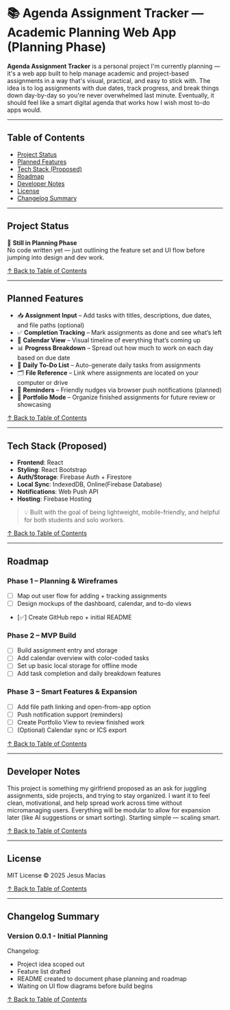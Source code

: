 # 📚 Agenda Assignment Tracker — Academic Planning Web App (Planning Phase)

**Agenda Assignment Tracker** is a personal project I'm currently planning — it's a web app built to help manage academic and project-based assignments in a way that's visual, practical, and easy to stick with. The idea is to log assignments with due dates, track progress, and break things down day-by-day so you're never overwhelmed last minute. Eventually, it should feel like a smart digital agenda that works how I wish most to-do apps would.

---

## Table of Contents

- [Project Status](#project-status)
- [Planned Features](#planned-features)
- [Tech Stack (Proposed)](#tech-stack-proposed)
- [Roadmap](#roadmap)
- [Developer Notes](#developer-notes)
- [License](#license)
- [Changelog Summary](#changelog-summary)

---

## Project Status

🚧 **Still in Planning Phase**  
No code written yet — just outlining the feature set and UI flow before jumping into design and dev work.

[↑ Back to Table of Contents](#table-of-contents)

---

## Planned Features

- 📥 **Assignment Input** – Add tasks with titles, descriptions, due dates, and file paths (optional)
- ✅ **Completion Tracking** – Mark assignments as done and see what’s left
- 📅 **Calendar View** – Visual timeline of everything that’s coming up
- 📊 **Progress Breakdown** – Spread out how much to work on each day based on due date
- 🧾 **Daily To-Do List** – Auto-generate daily tasks from assignments
- 🗂️ **File Reference** – Link where assignments are located on your computer or drive
- 🔔 **Reminders** – Friendly nudges via browser push notifications (planned)
- 💼 **Portfolio Mode** – Organize finished assignments for future review or showcasing

[↑ Back to Table of Contents](#table-of-contents)

---

## Tech Stack (Proposed)

- **Frontend**: React
- **Styling**: React Bootstrap
- **Auth/Storage**: Firebase Auth + Firestore 
- **Local Sync**: IndexedDB, Online(Firebase Database)
- **Notifications**: Web Push API
- **Hosting**: Firebase Hosting

> 💡 Built with the goal of being lightweight, mobile-friendly, and helpful for both students and solo workers.

[↑ Back to Table of Contents](#table-of-contents)

---

## Roadmap

### Phase 1 – Planning & Wireframes
- [ ] Map out user flow for adding + tracking assignments
- [ ] Design mockups of the dashboard, calendar, and to-do views
- [✅] Create GitHub repo + initial README 

### Phase 2 – MVP Build
- [ ] Build assignment entry and storage
- [ ] Add calendar overview with color-coded tasks
- [ ] Set up basic local storage for offline mode
- [ ] Add task completion and daily breakdown features

### Phase 3 – Smart Features & Expansion
- [ ] Add file path linking and open-from-app option
- [ ] Push notification support (reminders)
- [ ] Create Portfolio View to review finished work
- [ ] (Optional) Calendar sync or ICS export

[↑ Back to Table of Contents](#table-of-contents)

---

## Developer Notes

This project is something my girlfriend proposed as an ask for juggling assignments, side projects, and trying to stay organized. I want it to feel clean, motivational, and help spread work across time without micromanaging users. Everything will be modular to allow for expansion later (like AI suggestions or smart sorting). Starting simple — scaling smart.

[↑ Back to Table of Contents](#table-of-contents)

---

## License

MIT License © 2025 Jesus Macias

[↑ Back to Table of Contents](#table-of-contents)

---

## Changelog Summary

### Version 0.0.1 - Initial Planning
Changelog:
- Project idea scoped out
- Feature list drafted
- README created to document phase planning and roadmap
- Waiting on UI flow diagrams before build begins

[↑ Back to Table of Contents](#table-of-contents)
